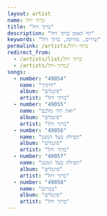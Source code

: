```yaml
---
layout: artist
name: ברוך ויזל
title: "ברוך ויזל"
description: "דף האמן ברוך ויזל"
keywords: "שירים, מוזיקה, ברוך ויזל"
permalink: /artists/ברוך-ויזל
redirect_from:
  - /artists/list/ברוך ויזל
  - /artists/ברוך-ויזל/
songs:
  - number: "49054"
    name: "דרכיך"
    album: "סינגלים"
    artist: "ברוך ויזל"
  - number: "49055"
    name: "ואת דוד מלכם"
    album: "סינגלים"
    artist: "ברוך ויזל"
  - number: "49056"
    name: "תפילת בעל המנגן"
    album: "סינגלים"
    artist: "ברוך ויזל"
  - number: "49057"
    name: "תפילת בעל המנגן"
    album: "סינגלים"
    artist: "ברוך ויזל"
  - number: "49058"
    name: "במרום"
    album: "סינגלים"
    artist: "ברוך ויזל"
---
```


